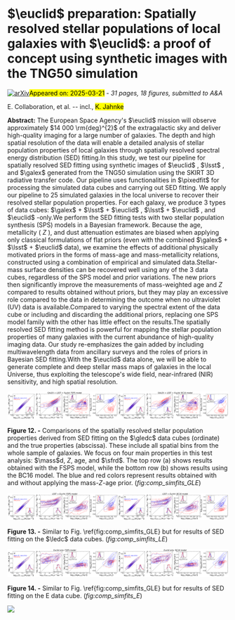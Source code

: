 <div class="macros" style="visibility:hidden;">
$\newcommand{\ensuremath}{}$
$\newcommand{\xspace}{}$
$\newcommand{\object}[1]{\texttt{#1}}$
$\newcommand{\farcs}{{.}''}$
$\newcommand{\farcm}{{.}'}$
$\newcommand{\arcsec}{''}$
$\newcommand{\arcmin}{'}$
$\newcommand{\ion}[2]{#1#2}$
$\newcommand{\textsc}[1]{\textrm{#1}}$
$\newcommand{\hl}[1]{\textrm{#1}}$
$\newcommand{\footnote}[1]{}$
$\newcommand{\pixedfit}{\texttt{piXedfit}}$
$\newcommand{\bagpipes}{\textsc{BAGPIPES}}$
$\newcommand{\sextractor}{\textsc{SExtractor}}$
$\newcommand{\sep}{\textsc{sep}}$
$\newcommand{\galfit}{\textsc{GALFIT}}$
$\newcommand{\skirt}{\textsc{SKIRT}}$
$\newcommand{\photutils}{\textsc{photutils}}$
$\newcommand{\scipy}{\textsc{scipy}}$
$\newcommand{\magphys}{\textsc{MAGPHYS}}$
$\newcommand{\galex}{GALEX}$
$\newcommand{\lsst}{LSST}$
$\newcommand{\euclid}{\textit{Euclid}}$
$\newcommand{\wise}{WISE}$
$\newcommand{\jwst}{JWST}$
$\newcommand{\hst}{HST}$
$\newcommand{\hsc}{HSC}$
$\newcommand{\des}{DES}$
$\newcommand{\ie}{I_{\rm E}}$
$\newcommand{\ye}{Y_{\rm E}}$
$\newcommand{\je}{J_{\rm E}}$
$\newcommand{\he}{H_{\rm E}}$
$\newcommand{\mass}{M_{*}}$
$\newcommand{\msun}{M_{\odot}}$
$\newcommand{\massd}{\Sigma_{*}}$
$\newcommand{\sfrd}{\Sigma_{\rm SFR}}$
$\newcommand{\gledc}{G + L + E}$
$\newcommand{\ledc}{L + E}$
$\newcommand{\logten}{\ensuremath{\log_{10}}}$
$\newcommand{\orcid}[1]$
$\newcommand{\msun}{\mbox{M_{\rm \odot}}}$
$\newcommand{\om}{\mbox{\Omega_{\rm m}}}$
$\newcommand{\ol}{\mbox{\Omega_{\rm \Lambda}}}$
$\newcommand{\hnot}{\mbox{H_{\rm 0}}}$</div>



<div id="title">

# $\euclid$ preparation: Spatially resolved stellar populations of local galaxies with $\euclid$: a proof of concept using synthetic images with the TNG50 simulation

</div>
<div id="comments">

[![arXiv](https://img.shields.io/badge/arXiv-2503.15635-b31b1b.svg)](https://arxiv.org/abs/2503.15635)<mark>Appeared on: 2025-03-21</mark> -  _31 pages, 18 figures, submitted to A&A_

</div>
<div id="authors">

E. Collaboration, et al. -- incl., <mark>K. Jahnke</mark>

</div>
<div id="abstract">

**Abstract:** The European Space Agency's $\euclid$ mission will observe approximately $14 000  \rm{deg}^{2}$ of the extragalactic sky and deliver high-quality imaging for a large number of galaxies. The depth and high spatial resolution of the data will enable a detailed analysis of stellar population properties of local galaxies through spatially resolved spectral energy distribution (SED) fitting.In this study, we test our pipeline for spatially resolved SED fitting using synthetic images of $\euclid$ , $\lsst$ , and $\galex$ generated from the TNG50 simulation using the SKIRT 3D radiative transfer code. Our pipeline uses functionalities in $\pixedfit$ for processing the simulated data cubes and carrying out SED fitting. We apply our pipeline to 25 simulated galaxies in the local universe to recover their resolved stellar population properties. For each galaxy, we produce 3 types of data cubes: $\galex$ + $\lsst$ + $\euclid$ , $\lsst$ + $\euclid$ , and $\euclid$ -only.We perform the SED fitting tests with two stellar population synthesis (SPS) models in a Bayesian framework. Because the age, metallicity ( $Z$ ), and dust attenuation estimates are biased when applying only classical formulations of flat priors (even with the combined $\galex$ + $\lsst$ + $\euclid$ data), we examine the effects of additional physically motivated priors in the forms of mass-age and mass-metallicity relations, constructed using a combination of empirical and simulated data.Stellar-mass surface densities can be recovered well using any of the 3 data cubes, regardless of the SPS model and prior variations. The new priors then significantly improve the measurements of mass-weighted age and $Z$ compared to results obtained without priors, but they may play an excessive role compared to the data in determining the outcome when no ultraviolet (UV) data is available.Compared to varying the spectral extent of the data cube or including and discarding the additional priors, replacing one SPS model family with the other has little effect on the results.The spatially resolved SED fitting method is powerful for mapping the stellar population properties of many galaxies with the current abundance of high-quality imaging data. Our study re-emphasizes the gain added by including multiwavelength data from ancillary surveys and the roles of priors in Bayesian SED fitting.With the $\euclid$ data alone, we will be able to generate complete and deep stellar mass maps of galaxies in the local Universe, thus exploiting the telescope's wide field, near-infrared (NIR) sensitivity, and high spatial resolution.

</div>

<div id="div_fig1">

<img src="tmp_2503.15635/./comp_fitsim_GLE_fsps_new2.png" alt="Fig12.1" width="50%"/><img src="tmp_2503.15635/./comp_fitsim_GLE_bc16_new2.png" alt="Fig12.2" width="50%"/>

**Figure 12. -** Comparisons of the spatially resolved stellar population properties derived from SED fitting on the $\gledc$ data cubes (ordinate) and the true properties (abscissa). These include all spatial bins from the whole sample of galaxies. We focus on four main properties in this test analysis: $\mass$d, $Z$, age, and $\sfrd$. The top row (a) shows results obtained with the FSPS model, while the bottom row (b) shows results using the BC16 model. The blue and red colors represent results obtained with and without applying the mass-$Z$-age prior. (*fig:comp_simfits_GLE*)

</div>
<div id="div_fig2">

<img src="tmp_2503.15635/./comp_fitsim_LE_fsps_new2.png" alt="Fig13.1" width="50%"/><img src="tmp_2503.15635/./comp_fitsim_LE_bc16_new2.png" alt="Fig13.2" width="50%"/>

**Figure 13. -** Similar to Fig. \ref{fig:comp_simfits_GLE} but for results of SED fitting on the $\ledc$ data cubes. (*fig:comp_simfits_LE*)

</div>
<div id="div_fig3">

<img src="tmp_2503.15635/./comp_fitsim_E_fsps_new2.png" alt="Fig14.1" width="50%"/><img src="tmp_2503.15635/./comp_fitsim_E_bc16_new2.png" alt="Fig14.2" width="50%"/>

**Figure 14. -** Similar to Fig. \ref{fig:comp_simfits_GLE} but for results of SED fitting on the E data cube. (*fig:comp_simfits_E*)

</div><div id="qrcode"><img src=https://api.qrserver.com/v1/create-qr-code/?size=100x100&data="https://arxiv.org/abs/2503.15635"></div>